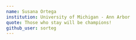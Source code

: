 ```yaml
---
name: Susana Ortega
institution: University of Michigan - Ann Arbor
quote: Those who stay will be champions!
github_user: sorteg
---
```

